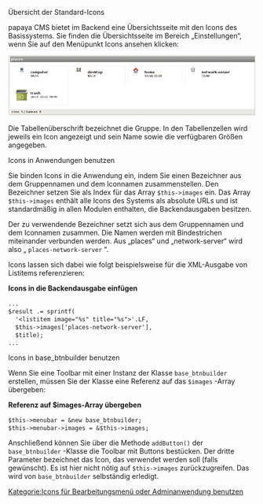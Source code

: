 
Übersicht der Standard-Icons

papaya CMS bietet im Backend eine Übersichtsseite mit den Icons des Basissystems. Sie finden die Übersichtsseite im Bereich „Einstellungen“, wenn Sie auf den Menüpunkt Icons ansehen klicken:

![Files:Papaya-iconoverview-places.png](../images/Papaya-iconoverview-places.png)

Die Tabellenüberschrift bezeichnet die Gruppe. In den Tabellenzellen wird jeweils ein Icon angezeigt und sein Name sowie die verfügbaren Größen angegeben.

Icons in Anwendungen benutzen

Sie binden Icons in die Anwendung ein, indem Sie einen Bezeichner aus dem Gruppennamen und dem Iconnamen zusammenstellen. Den Bezeichner setzen Sie als Index für das Array `$this->images` ein. Das Array `$this->images` enthält alle Icons des Systems als absolute URLs und ist standardmäßig in allen Modulen enthalten, die Backendausgaben besitzen.

Der zu verwendende Bezeichner setzt sich aus dem Gruppennamen und dem Iconnamen zusammen. Die Namen werden mit Bindestrichen miteinander verbunden werden. Aus „places“ und „network-server“ wird also „ `places-network-server` “.

Icons lassen sich dabei wie folgt beispielsweise für die XML-Ausgabe von Listitems referenzieren:

**Icons in die Backendausgabe einfügen**

~~~~ {.php}
...
$result .= sprintf(
  '<listitem image="%s" title="%s">'.LF,
  $this->images['places-network-server'],
  $title);
...
~~~~

Icons in base_btnbuilder benutzen

Wenn Sie eine Toolbar mit einer Instanz der Klasse `base_btnbuilder` erstellen, müssen Sie der Klasse eine Referenz auf das `$images` -Array übergeben:

**Referenz auf \$images-Array übergeben**

~~~~ {.php}
$this->menubar = &new base_btnbuilder;
$this->menubar->images = &$this->images;
~~~~

Anschließend können Sie über die Methode `addButton()` der `base_btnbuilder` -Klasse die Toolbar mit Buttons bestücken. Der dritte Parameter bezeichnet das Icon, das verwendet werden soll (falls gewünscht). Es ist hier nicht nötig auf `$this->images` zurückzugreifen. Das wird von `base_btnbuilder` selbständig erledigt.

[Kategorie:Icons für Bearbeitungsmenü oder Adminanwendung benutzen](../export_de/Kategorie:Icons_für_Bearbeitungsmenü_oder_Adminanwendung_benutzen.md)
